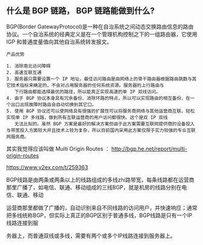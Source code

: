 
## 什么是 BGP 链路， BGP 链路能做到什么?

BGP(Border GatewayProtocol)是一种在自治系统之间动态交换路由信息的路由协议。一个自治系统的经典定义是在一个管理机构控制之下的一组路由器，它使用 IGP 和普通度量值向其他自治系统转发报文。

    产品优势

    1. 消除南北访问障碍
    2. 高速互联互通
    3. 服务器只需要设置一个 IP 地址，最佳访问路由是由网络上的骨干路由器根据路由跳数与其它技术指标来确定的，不会对占用服务器的任何系统资源。服务器的上行路由与
       下行路由都能选择最优的路径，所以能真正实现高速的单 IP 双线访问。
    4. 由于 BGP 协议本身具有冗余备份、消除环路的特点，所以可以实现路由的相互备份，在一个出口出现故障时路由会自动切换到其它口。
    5. 使用 BGP 协议还可以使网络具有很强的扩展性可以将服务商网络与其他运营商互联，轻松实现单 IP 多线路，做到所有互联运营商的用户访问都很快。这个是双 IP 双线
       无法比拟的。虽然 BGP 方案是最好的解决方案但由于此方案需要互联网提供商的设备投入与带宽投入方面较大并且技术上较为复杂，所以目前国内采用此方案仅限于实力较强的专业互联网服务商。


其实我觉得应该叫做 Multi Origin Routes ： http://bgp.he.net/report/multi-origin-routes 

https://www.v2ex.com/t/259363





BGP线路是由两条或两条以上的线路组成的多线zhi路带宽，每条线路都在运营商那里广播了，如电信、联通、移动组成的三线BGP，就是机房的线路分别在电信、联通、移动

运营商那里都做了广播的，自动识别来自不同线路的访问用户，并快速响应；通常把多线统称BGP，但实际上真正的BGP区别于普通多线，BGP线路是只有一个IP线路连接到服

务器上，而普通双线或多线，需要有两个或多个IP线路连接到服务器上。
